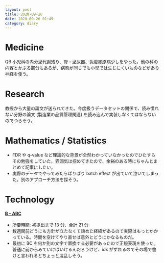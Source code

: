 ```yaml
---
layout: post
title: 2020-09-20
date: 2020-09-20 01:49
category: diary
---
```

# Medicine
QB 小児科の内分泌代謝残り、腎・泌尿器、免疫膠原病少しをやった。他の科の内容とかぶる部分もあるが、病態が同じでも小児では生じにくいものなどがあり神経を使う。

# Research
教授から大量の論文が送られてきた。今度扱うデータセットの関係で、読み慣れない分野の論文 (製造業の品質管理関連) を読み込んで実装しなくてはならないのでつらそう。

# Mathematics / Statistics
- FDR や q-value など理論的な背景が全然わかっていなかったのでひたすらその勉強をしていた。雰囲気は掴めてきたので、余裕のある時にちゃんとまとめて記事にしたい。
- 実際のデータでやってみたらばりばり batch effect が出ていて泣いてしまった。別のアプローチ方法を探そう。

# Technology
#### [B - ABC](https://atcoder.jp/contests/agc034/tasks/agc034_b)
- 所要時間: 初提出まで 13 分、合計 21 分
- 数週間前どうにも方針が立たなくて諦めた経緯があるので実際はもっとかかっている。時間を空けてやり直せば意外とどうにかなるものだ。
- 最初に BC を何か別の文字で置換する必要があったので正規表現を使った。普通に前からみていけばいけるんだろうけど、idx がずれるのでその場で書けと言われるとちょっと混乱しそう。